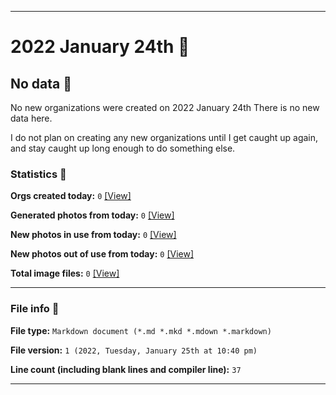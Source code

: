 
***

# 2022 January 24th 📅

## No data 🚫

No new organizations were created on 2022 January 24th There is no new data here.

I do not plan on creating any new organizations until I get caught up again, and stay caught up long enough to do something else.

<!-- I will (hopefully) be creating new organizations at some point later this month. At the moment, I have become overloaded, and need to take a break. The list keeps growing faster than I can catch up on it, and it would have taken 3+ more consecutive days of work, which I can't do right now. !-->

### Statistics 📝

**Orgs created today:** `0` [[View]](/NewOrgs/2022/01_January/README.md#january-24th-2022)

**Generated photos from today:** `0` [[View]](/OrganizationGraphics/ByDate/2022/01_January/24/Generated/)

**New photos in use from today:** `0` [[View]](/OrganizationGraphics/ByDate/2022/01_January/24/Used/)

**New photos out of use from today:** `0` [[View]](/OrganizationGraphics/ByDate/2022/01_January/24/Unused/)

**Total image files:** `0` [[View]](/OrganizationGraphics/ByDate/2022_January/24/)

***

### File info 📜

**File type:** `Markdown document (*.md *.mkd *.mdown *.markdown)`

**File version:** `1 (2022, Tuesday, January 25th at 10:40 pm)`

**Line count (including blank lines and compiler line):** `37`

***
